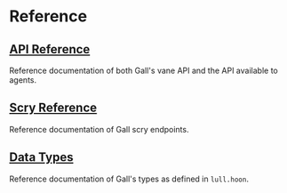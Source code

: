 # Reference

## [API Reference](system/kernel/gall/reference/gall-api)

Reference documentation of both Gall's vane API and the API available to agents.

## [Scry Reference](system/kernel/gall/reference/scry)

Reference documentation of Gall scry endpoints.

## [Data Types](system/kernel/gall/reference/data-types)

Reference documentation of Gall's types as defined in `lull.hoon`.

